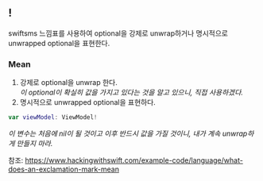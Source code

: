 ## !  
swiftsms 느낌표를 사용하여 optional을 강제로 unwrap하거나 명시적으로 unwrapped optional을 표현한다.  
  
  
### Mean  
1. 강제로 optional을 unwrap 한다.  
*이 optional이 확실히 값을 가지고 있다는 것을 알고 있으니, 직접 사용하겠다.*  
2. 명시적으로 unwrapped optional을 표현하다.  
  
```swift
var viewModel: ViewModel!
```  
  
*이 변수는 처음에 nil이 될 것이고 이후 반드시 값을 가질 것이니, 내가 계속 unwrap하게 만들지 마라.*  
  
  
  
참조: https://www.hackingwithswift.com/example-code/language/what-does-an-exclamation-mark-mean  